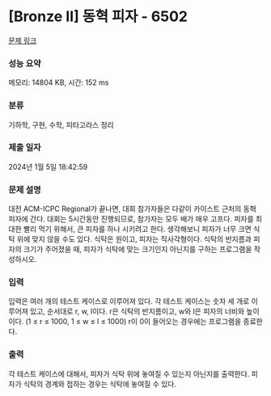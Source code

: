# [Bronze II] 동혁 피자 - 6502 

[문제 링크](https://www.acmicpc.net/problem/6502) 

### 성능 요약

메모리: 14804 KB, 시간: 152 ms

### 분류

기하학, 구현, 수학, 피타고라스 정리

### 제출 일자

2024년 1월 5일 18:42:59

### 문제 설명

<p>대전 ACM-ICPC Regional가 끝나면, 대회 참가자들은 다같이 카이스트 근처의 동혁 피자에 간다. 대회는 5시간동안 진행되므로, 참가자는 모두 배가 매우 고프다. 피자를 최대한 빨리 먹기 위해서, 큰 피자를 하나 시키려고 한다. 생각해보니 피자가 너무 크면 식탁 위에 맞지 않을 수도 있다. 식탁은 원이고, 피자는 직사각형이다. 식탁의 반지름과 피자의 크기가 주어졌을 때, 피자가 식탁에 맞는 크기인지 아닌지를 구하는 프로그램을 작성하시오.</p>

### 입력 

 <p>입력은 여러 개의 테스트 케이스로 이루어져 있다. 각 테스트 케이스는 숫자 세 개로 이루어져 있고, 순서대로 r, w, l이다. r은 식탁의 반지름이고, w와 l은 피자의 너비와 높이이다. (1 ≤ r ≤ 1000, 1 ≤ w ≤ l ≤ 1000) r이 0이 들어오는 경우에는 프로그램을 종료한다.</p>

### 출력 

 <p>각 테스트 케이스에 대해서, 피자가 식탁 위에 놓여질 수 있는지 아닌지를 출력한다. 피자가 식탁의 경계와 접하는 경우는 식탁에 놓여질 수 있다.</p>


